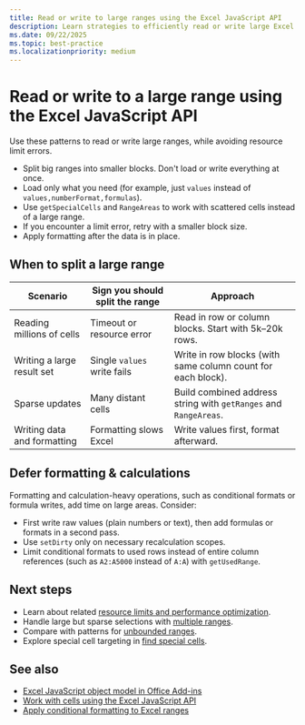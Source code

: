 ```yaml
---
title: Read or write to large ranges using the Excel JavaScript API
description: Learn strategies to efficiently read or write large Excel ranges with the Excel JavaScript API, without hitting resource limits.
ms.date: 09/22/2025
ms.topic: best-practice
ms.localizationpriority: medium
---
```


# Read or write to a large range using the Excel JavaScript API

Use these patterns to read or write large ranges, while avoiding resource limit errors.

- Split big ranges into smaller blocks. Don't load or write everything at once.
- Load only what you need (for example, just `values` instead of `values,numberFormat,formulas`).
- Use `getSpecialCells` and `RangeAreas` to work with scattered cells instead of a large range.
- If you encounter a limit error, retry with a smaller block size.
- Apply formatting after the data is in place.

## When to split a large range

| Scenario | Sign you should split the range | Approach |
|----------|----------------------|----------|
| Reading millions of cells | Timeout or resource error | Read in row or column blocks. Start with 5k–20k rows. |
| Writing a large result set | Single `values` write fails | Write in row blocks (with same column count for each block). |
| Sparse updates | Many distant cells | Build combined address string with `getRanges` and `RangeAreas`. |
| Writing data and formatting | Formatting slows Excel | Write values first, format afterward. |

## Defer formatting & calculations

Formatting and calculation-heavy operations, such as conditional formats or formula writes, add time on large areas. Consider:

- First write raw values (plain numbers or text), then add formulas or formats in a second pass.
- Use `setDirty` only on necessary recalculation scopes.
- Limit conditional formats to used rows instead of entire column references (such as `A2:A5000` instead of `A:A`) with `getUsedRange`.

## Next steps

- Learn about related [resource limits and performance optimization](../concepts/resource-limits-and-performance-optimization.md#excel-add-ins).
- Handle large but sparse selections with [multiple ranges](excel-add-ins-multiple-ranges.md).
- Compare with patterns for [unbounded ranges](excel-add-ins-ranges-unbounded.md).
- Explore special cell targeting in [find special cells](excel-add-ins-ranges-special-cells.md).

## See also

- [Excel JavaScript object model in Office Add-ins](excel-add-ins-core-concepts.md)
- [Work with cells using the Excel JavaScript API](excel-add-ins-cells.md)
- [Apply conditional formatting to Excel ranges](excel-add-ins-conditional-formatting.md)
